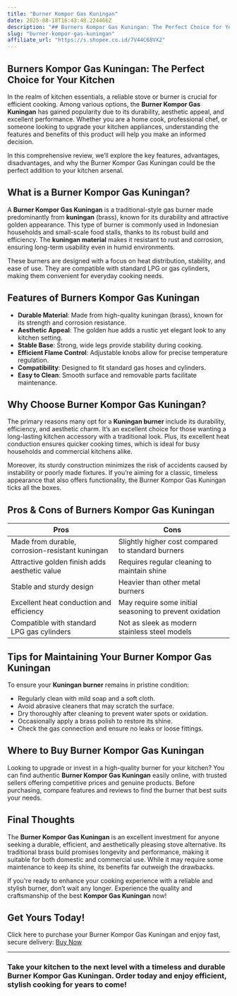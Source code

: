 ```yaml
---
title: "Burner Kompor Gas Kuningan"
date: 2025-08-18T16:43:48.224466Z
description: "## Burners Kompor Gas Kuningan: The Perfect Choice for Your Kitchen..."
slug: "burner-kompor-gas-kuningan"
affiliate_url: "https://s.shopee.co.id/7V44C68VX2"
---
```

## Burners Kompor Gas Kuningan: The Perfect Choice for Your Kitchen

In the realm of kitchen essentials, a reliable stove or burner is crucial for efficient cooking. Among various options, the **Burner Kompor Gas Kuningan** has gained popularity due to its durability, aesthetic appeal, and excellent performance. Whether you are a home cook, professional chef, or someone looking to upgrade your kitchen appliances, understanding the features and benefits of this product will help you make an informed decision.

In this comprehensive review, we’ll explore the key features, advantages, disadvantages, and why the Burner Kompor Gas Kuningan could be the perfect addition to your kitchen arsenal.

## What is a Burner Kompor Gas Kuningan?

A **Burner Kompor Gas Kuningan** is a traditional-style gas burner made predominantly from **kuningan** (brass), known for its durability and attractive golden appearance. This type of burner is commonly used in Indonesian households and small-scale food stalls, thanks to its robust build and efficiency. The **kuningan material** makes it resistant to rust and corrosion, ensuring long-term usability even in humid environments.

These burners are designed with a focus on heat distribution, stability, and ease of use. They are compatible with standard LPG or gas cylinders, making them convenient for everyday cooking needs.

## Features of Burners Kompor Gas Kuningan

- **Durable Material**: Made from high-quality kuningan (brass), known for its strength and corrosion resistance.
- **Aesthetic Appeal**: The golden hue adds a rustic yet elegant look to any kitchen setting.
- **Stable Base**: Strong, wide legs provide stability during cooking.
- **Efficient Flame Control**: Adjustable knobs allow for precise temperature regulation.
- **Compatibility**: Designed to fit standard gas hoses and cylinders.
- **Easy to Clean**: Smooth surface and removable parts facilitate maintenance.

## Why Choose Burner Kompor Gas Kuningan?

The primary reasons many opt for a **Kuningan burner** include its durability, efficiency, and aesthetic charm. It’s an excellent choice for those wanting a long-lasting kitchen accessory with a traditional look. Plus, its excellent heat conduction ensures quicker cooking times, which is ideal for busy households and commercial kitchens alike.

Moreover, its sturdy construction minimizes the risk of accidents caused by instability or poorly made fixtures. If you’re aiming for a classic, timeless appearance that also offers functionality, the Burner Kompor Gas Kuningan ticks all the boxes.

## Pros & Cons of Burners Kompor Gas Kuningan

| Pros                                            | Cons                                        |
|------------------------------------------------|--------------------------------------------|
| Made from durable, corrosion-resistant kuningan | Slightly higher cost compared to standard burners |
| Attractive golden finish adds aesthetic value | Requires regular cleaning to maintain shine |
| Stable and sturdy design                     | Heavier than other metal burners            |
| Excellent heat conduction and efficiency     | May require some initial seasoning to prevent oxidation |
| Compatible with standard LPG gas cylinders     | Not as sleek as modern stainless steel models |

## Tips for Maintaining Your Burner Kompor Gas Kuningan

To ensure your **Kuningan burner** remains in pristine condition:
- Regularly clean with mild soap and a soft cloth.
- Avoid abrasive cleaners that may scratch the surface.
- Dry thoroughly after cleaning to prevent water spots or oxidation.
- Occasionally apply a brass polish to restore its shine.
- Check the gas connection and ensure no leaks or loose fittings.

## Where to Buy Burner Kompor Gas Kuningan

Looking to upgrade or invest in a high-quality burner for your kitchen? You can find authentic **Burner Kompor Gas Kuningan** easily online, with trusted sellers offering competitive prices and genuine products. Before purchasing, compare features and reviews to find the burner that best suits your needs.

## Final Thoughts

The **Burner Kompor Gas Kuningan** is an excellent investment for anyone seeking a durable, efficient, and aesthetically pleasing stove alternative. Its traditional brass build promises longevity and performance, making it suitable for both domestic and commercial use. While it may require some maintenance to keep its shine, its benefits far outweigh the drawbacks.

If you're ready to enhance your cooking experience with a reliable and stylish burner, don’t wait any longer. Experience the quality and craftsmanship of the best **Kompor Gas Kuningan** now!

## Get Yours Today!

Click here to purchase your Burner Kompor Gas Kuningan and enjoy fast, secure delivery: [Buy Now](https://s.shopee.co.id/7V44C68VX2)

---

### Take your kitchen to the next level with a timeless and durable Burner Kompor Gas Kuningan. Order today and enjoy efficient, stylish cooking for years to come!